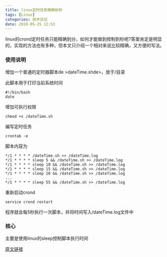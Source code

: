 ```yaml
---
title: linux定时任务精确到秒 
tags: [Linux]
categories: 技术日记
date: 2018-05-25 12:53
---
```


linux的crond定时任务只能精确到分，如何才能做到控制到秒呢?答案肯定是明显的，实现的方法也有多种，但本文只介绍一个相对来说比较精确，又方便的写法。

### 使用说明

增加一个普通的定时器脚本de >dateTime.shde>，放于/目录

此脚本用于打印当前系统时间

	#!/bin/bash
	date

增加可执行权限

	chmod +x /dateTime.sh

编写定时任务

	crontab -e

脚本内容为

	*/1 * * * * /dateTime.sh >> /dateTime.log
	*/1 * * * * sleep 5 && /dateTime.sh >> /dateTime.log
	*/1 * * * * sleep 10 && /dateTime.sh >> /dateTime.log
	*/1 * * * * sleep 15 && /dateTime.sh >> /dateTime.log
	*/1 * * * * sleep 20 && /dateTime.sh >> /dateTime.log
	...
	*/1 * * * * sleep 55 && /dateTime.sh >> /dateTime.log

重新启动crond

	service crond restart

程序就会每5秒执行一次脚本，并将时间写入/dateTime.log文件中

### 核心

主要是使用linux的sleep控制脚本执行时间

[原文链接](http://blog.csdn.net/dounine/article/details/53357113)




